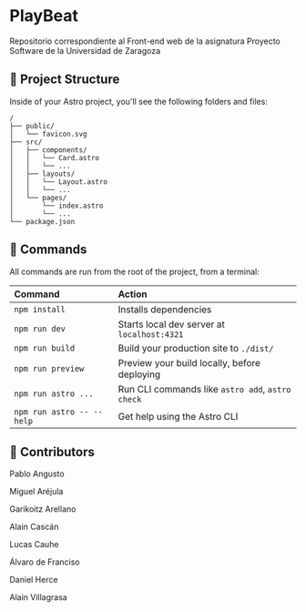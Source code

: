 # PlayBeat
Repositorio correspondiente al Front-end web de la asignatura Proyecto Software de la Universidad de Zaragoza

## 🚀 Project Structure

Inside of your Astro project, you'll see the following folders and files:

```text
/
├── public/
│   └── favicon.svg
├── src/
│   ├── components/
│   │   └── Card.astro
│   │   └── ...
│   ├── layouts/
│   │   └── Layout.astro
│   │   └── ...
│   └── pages/
│       └── index.astro
│       └── ...
└── package.json
```

## 🧞 Commands

All commands are run from the root of the project, from a terminal:

| Command                   | Action                                           |
| :------------------------ | :----------------------------------------------- |
| `npm install`             | Installs dependencies                            |
| `npm run dev`             | Starts local dev server at `localhost:4321`      |
| `npm run build`           | Build your production site to `./dist/`          |
| `npm run preview`         | Preview your build locally, before deploying     |
| `npm run astro ...`       | Run CLI commands like `astro add`, `astro check` |
| `npm run astro -- --help` | Get help using the Astro CLI                     |

## 👥 Contributors 
Pablo Angusto 

Miguel Aréjula 

Garikoitz Arellano

Alain Cascán

Lucas Cauhe

Álvaro de Franciso

Daniel Herce

Alain Villagrasa


